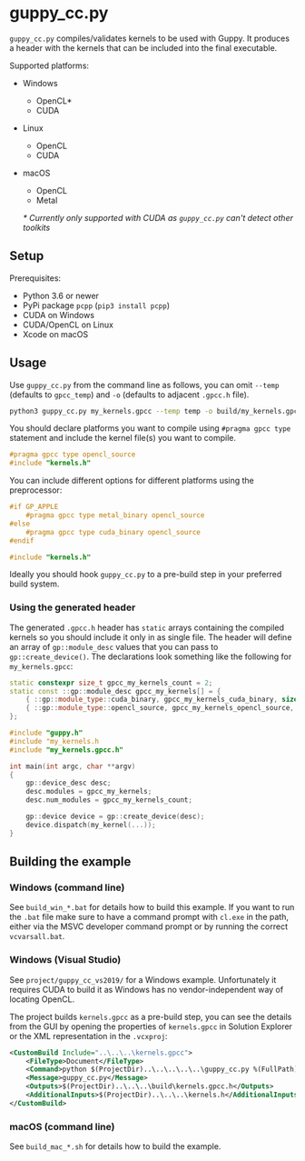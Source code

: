# guppy_cc.py

`guppy_cc.py` compiles/validates kernels to be used with Guppy. It produces a
header with the kernels that can be included into the final executable.

Supported platforms:

- Windows
  - OpenCL\*
  - CUDA
- Linux
  - OpenCL
  - CUDA
- macOS
  - OpenCL
  - Metal

  *\* Currently only supported with CUDA as `guppy_cc.py` can't detect other toolkits*

## Setup

Prerequisites:

- Python 3.6 or newer
- PyPi package `pcpp` (`pip3 install pcpp`)
- CUDA on Windows
- CUDA/OpenCL on Linux
- Xcode on macOS

## Usage

Use `guppy_cc.py` from the command line as follows, you can omit `--temp`
(defaults to `gpcc_temp`) and `-o` (defaults to adjacent `.gpcc.h` file).

```bash
python3 guppy_cc.py my_kernels.gpcc --temp temp -o build/my_kernels.gpcc.h
```

You should declare platforms you want to compile using  `#pragma gpcc type`
statement and include the kernel file(s) you want to compile.

```c
#pragma gpcc type opencl_source
#include "kernels.h"
```

You can include different options for different platforms using the preprocessor:

```c
#if GP_APPLE
    #pragma gpcc type metal_binary opencl_source
#else
    #pragma gpcc type cuda_binary opencl_source
#endif

#include "kernels.h"
```

Ideally you should hook `guppy_cc.py` to a pre-build step in your preferred
build system.

### Using the generated header

The generated `.gpcc.h` header has `static` arrays containing the compiled kernels
so you should include it only in as single file. The header will define an array
of `gp::module_desc` values that you can pass to `gp::create_device()`. The
declarations look something like the following for `my_kernels.gpcc`:

```cpp
static constexpr size_t gpcc_my_kernels_count = 2;
static const ::gp::module_desc gpcc_my_kernels[] = {
	{ ::gp::module_type::cuda_binary, gpcc_my_kernels_cuda_binary, sizeof(gpcc_my_kernels_cuda_binary) - 1, "my_kernels.gpcc" },
	{ ::gp::module_type::opencl_source, gpcc_my_kernels_opencl_source, sizeof(gpcc_my_kernels_opencl_source) - 1, "my_kernels.gpcc" },
};
```

```cpp
#include "guppy.h"
#include "my_kernels.h
#include "my_kernels.gpcc.h"

int main(int argc, char **argv)
{
    gp::device_desc desc;
    desc.modules = gpcc_my_kernels;
    desc.num_modules = gpcc_my_kernels_count;

    gp::device device = gp::create_device(desc);
    device.dispatch(my_kernel(...));
}
```

## Building the example

### Windows (command line)

See `build_win_*.bat` for details how to build this example. If you want to run
the `.bat` file make sure to have a command prompt with `cl.exe` in the path,
either via the MSVC developer command prompt or by running the correct `vcvarsall.bat`.

### Windows (Visual Studio)

See `project/guppy_cc_vs2019/` for a Windows example. Unfortunately it requires
CUDA to build it as Windows has no vendor-independent way of locating OpenCL.

The project builds `kernels.gpcc` as a pre-build step, you can see the details
from the GUI by opening the properties of `kernels.gpcc` in Solution Explorer
or the XML representation in the `.vcxproj`:

```xml
<CustomBuild Include="..\..\..\kernels.gpcc">
    <FileType>Document</FileType>
    <Command>python $(ProjectDir)..\..\..\..\..\guppy_cc.py %(FullPath) --temp-dir $(IntermediateOutputPath)\gpcc -o $(ProjectDir)..\..\..\build\kernels.gpcc.h</Command>
    <Message>guppy_cc.py</Message>
    <Outputs>$(ProjectDir)..\..\..\build\kernels.gpcc.h</Outputs>
    <AdditionalInputs>$(ProjectDir)..\..\..\kernels.h</AdditionalInputs>
</CustomBuild>
```

### macOS (command line)

See `build_mac_*.sh` for details how to build the example.

